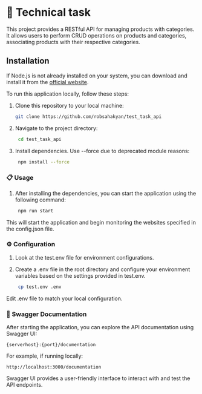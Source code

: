 # 🚀 Technical task 

This project provides a RESTful API for managing products with categories. It allows users to perform CRUD operations on products and categories, associating products with their respective categories.

## Installation

If Node.js is not already installed on your system, you can download and install it from the [official website](https://nodejs.org/).

To run this application locally, follow these steps:

1. Clone this repository to your local machine:

   ```bash
   git clone https://github.com/robsahakyan/test_task_api

2. Navigate to the project directory:

   ```bash
    cd test_task_api

3. Install dependencies. Use --force due to deprecated module reasons:

   ```bash
    npm install --force

### 📋 Usage

1. After installing the dependencies, you can start the application using the following command:

   ```bash
    npm run start

This will start the application and begin monitoring the websites specified in the config.json file.

### ⚙️ Configuration

1. Look at the test.env file for environment configurations.

2. Create a .env file in the root directory and configure your environment variables based on the settings provided in test.env.

   ```bash
    cp test.env .env

Edit .env file to match your local configuration.

### 📄 Swagger Documentation

After starting the application, you can explore the API documentation using Swagger UI:

    {serverhost}:{port}/documentation

For example, if running locally:

    http://localhost:3000/documentation

Swagger UI provides a user-friendly interface to interact with and test the API endpoints.
